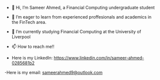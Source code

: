 - 👋 Hi, I’m Sameer Ahmed, a Financial Computing undergraduate student
- 👀 I’m eager to learn from experienced proffesionals and academics in the FinTech area.
- 🌱 I’m currently studying Financial Computing at the University of Liverpool
 

- 📫 How to reach me!!

- Here is my LinkedIn:
  https://www.linkedin.com/in/sameer-ahmed-0285681b2

-Here is my email:
  sameerahmed9@outlook.com
<!---
sameerahmed03/sameerahmed03 is a ✨ special ✨ repository because its `README.md` (this file) appears on your GitHub profile.
You can click the Preview link to take a look at your changes. 
--->
